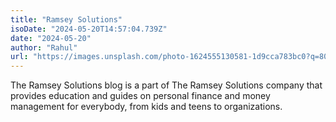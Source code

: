 ```yaml
---
title: "Ramsey Solutions"
isoDate: "2024-05-20T14:57:04.739Z"
date: "2024-05-20"
author: "Rahul"
url: "https://images.unsplash.com/photo-1624555130581-1d9cca783bc0?q=80"
---
```


The Ramsey Solutions blog is a part of The Ramsey Solutions company that provides education and guides on personal finance and money management for everybody, from kids and teens to organizations.
